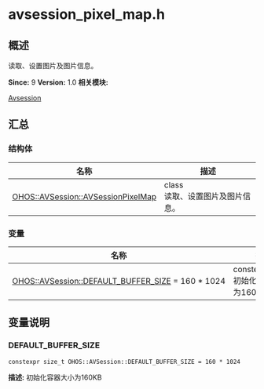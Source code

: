 # avsession_pixel_map.h


## 概述

读取、设置图片及图片信息。

**Since:**
9
**Version:**
1.0
**相关模块:**

[Avsession](avsession.md)


## 汇总


### 结构体

  | 名称 | 描述 | 
| -------- | -------- |
| [OHOS::AVSession::AVSessionPixelMap](_o_h_o_s_1_1_a_v_session_1_1_a_v_session_pixel_map.md) | class<br/>读取、设置图片及图片信息。&nbsp; | 


### 变量

  | 名称 | 描述 | 
| -------- | -------- |
| [OHOS::AVSession::DEFAULT_BUFFER_SIZE](#defaultbuffersize)&nbsp;=&nbsp;160&nbsp;\*&nbsp;1024 | constexpr&nbsp;size_t<br/>初始化容器大小为160KB&nbsp; | 


## 变量说明


### DEFAULT_BUFFER_SIZE

  
```
constexpr size_t OHOS::AVSession::DEFAULT_BUFFER_SIZE = 160 * 1024
```
**描述:**
初始化容器大小为160KB
